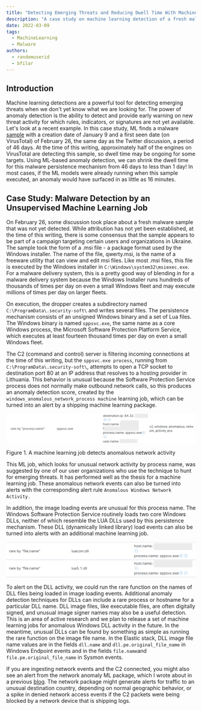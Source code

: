 ```yaml
---
title: "Detecting Emerging Threats and Reducing Dwell Time With Machine Learning"
description: "A case study on machine learning detection of a fresh malware sample."
date: 2022-03-09
tags:
  - MachineLearning
  - Malware
authors:
  - randomuserid
  - bfilar
---
```


## Introduction

Machine learning detections are a powerful tool for detecting emerging threats when we don't yet know what we are looking for. The power of anomaly detection is the ability to detect and provide early warning on new threat activity for which rules, indicators, or signatures are not yet available. Let's look at a recent example. In this case study, ML finds a malware [sample](https://www.virustotal.com/gui/file/31d765deae26fb5cb506635754c700c57f9bd0fc643a622dc0911c42bf93d18f/) with a creation date of January 9 and a first seen date (on VirusTotal) of February 26, the same day as the Twitter discussion, a period of 46 days. At the time of this writing, approximately half of the engines on VirusTotal are detecting this sample, so dwell time may be ongoing for some targets. Using ML-based anomaly detection, we can shrink the dwell time for this malware persistence mechanism from 46 days to less than 1 day! In most cases, if the ML models were already running when this sample executed, an anomaly would have surfaced in as little as 16 minutes.

## Case Study: Malware Detection by an Unsupervised Machine Learning Job

On February 26, some discussion took place about a fresh malware sample that was not yet detected. While attribution has not yet been established, at the time of this writing, there is some consensus that the sample appears to be part of a campaign targeting certain users and organizations in Ukraine. The sample took the form of a .msi file - a package format used by the Windows installer. The name of the file, qwerty.msi, is the name of a freeware utility that can view and edit msi files. Like most .msi files, this file is executed by the Windows installer in ```C:\Windows\system32\msiexec.exe```. For a malware delivery system, this is a pretty good way of blending in for a malware delivery system because the Windows Installer runs hundreds of thousands of times per day on even a small Windows fleet and may execute millions of times per day on larger fleets.

On execution, the dropper creates a subdirectory named ```C:\ProgramData\.security-soft\``` and writes several files. The persistence mechanism consists of an unsigned Windows binary and a set of Lua files. The Windows binary is named ```sppsvc.exe```, the same name as a core Windows process, the Microsoft Software Protection Platform Service, which executes at least fourteen thousand times per day on even a small Windows fleet.

The C2 (command and control) server is filtering incoming connections at the time of this writing, but the ```sppsvc.exe process```, running from ```C:\ProgramData\.security-soft\```, attempts to open a TCP socket to destination port 80 at an IP address that resolves to a hosting provider in Lithuania. This behavior is unusual because the Software Protection Service process does not normally make outbound network calls, so this produces an anomaly detection score, created by the ```windows_anomalous_network_process machine``` learning job, which can be turned into an alert by a shipping machine learning package.

![Figure 1: A machine learning job detects anomalous network activity](media/network.png "Anomalous Network Activity")

Figure 1. A machine learning job detects anomalous network activity

This ML job, which looks for unusual network activity by process name, was suggested by one of our user organizations who use the technique to hunt for emerging threats. It has performed well as the thesis for a machine learning job. These anomalous network events can also be turned into alerts with the corresponding alert rule ```Anomalous Windows Network Activity.```

In addition, the image loading events are unusual for this process name. The Windows Software Protection Service routinely loads two core Windows DLLs, neither of which resemble the LUA DLLs used by this persistence mechanism. These DLL (dynamically linked library) load events can also be turned into alerts with an additional machine learning job.

![Figure 2: A machine learning job detects anomalous DLL activity](media/dll.png "Anomalous DLL Activity")

To alert on the DLL activity, we could run the rare function on the names of DLL files being loaded in image loading events. Additional anomaly detection techniques for DLLs can include a rare process or hostname for a particular DLL name. DLL image files, like executable files, are often digitally signed, and unusual image signer names may also be a useful detection. This is an area of active research and we plan to release a set of machine learning jobs for anomalous Windows DLL activity in the future. In the meantime, unusual DLLs can be found by something as simple as running the rare function on the image file name. In the Elastic stack, DLL image file name values are in the fields ```dll.name``` and ```dll.pe.original_file_name``` in Windows Endpoint events and in the fields ```file.name```and ```file.pe.original_file_name``` in Sysmon events.

If you are ingesting network events and the C2 connected, you might also see an alert from the network anomaly ML package, which I wrote about in a previous [blog](https://www.elastic.co/blog/detecting-unusual-network-activity-with-elastic-security-and-machine-learning). The network package might generate alerts for traffic to an unusual destination country, depending on normal geographic behavior, or a spike in denied network access events if the C2 packets were being blocked by a network device that is shipping logs.